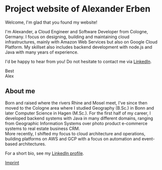 # Project website of Alexander Erben

Welcome, I'm glad that you found my website!

I'm Alexander, a Cloud Engineer and Software Developer from Cologne, Germany. I focus on designing, building and maintaining cloud infrastructures, mainly with Amazon Web Services but also on Google Cloud Platform. My skillset also includes backend development with node.js and Java with many years of experience.

I'd be happy to hear from you! Do not hesitate to contact me via [LinkedIn](https://www.linkedin.com/in/alexander-e-25464713a/).

Best  
Alex

## About me

Born and raised where the rivers Rhine and Mosel meet, I've since then moved to the Cologne area where I studied Geography (B.Sc.) in Bonn and later Computer Science in Hagen (M.Sc.). For the first half of my career, I developed backend systems with Java in many different domains, ranging from Geographic Information Systems over photo product e-commerce systems to real estate business CRM.  
More recently, I shifted my focus to cloud architecture and operations, building platforms on AWS and GCP with a focus on automation and event-based architectures. 

For a short bio, see my [LinkedIn profile](https://www.linkedin.com/in/alexander-e-25464713a/). 

[Imprint](./imprint.html)
